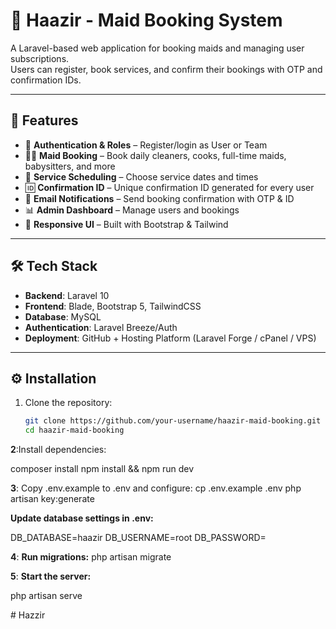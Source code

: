 # 🧹 Haazir - Maid Booking System

A Laravel-based web application for booking maids and managing user subscriptions.  
Users can register, book services, and confirm their bookings with OTP and confirmation IDs.  

---

## 🚀 Features

- 🔐 **Authentication & Roles** – Register/login as User or Team  
- 👩‍🍳 **Maid Booking** – Book daily cleaners, cooks, full-time maids, babysitters, and more  
- 📅 **Service Scheduling** – Choose service dates and times  
- 🆔 **Confirmation ID** – Unique confirmation ID generated for every user  
- 📩 **Email Notifications** – Send booking confirmation with OTP & ID  
- 📊 **Admin Dashboard** – Manage users and bookings  
- 🎨 **Responsive UI** – Built with Bootstrap & Tailwind  

---

## 🛠️ Tech Stack

- **Backend**: Laravel 10  
- **Frontend**: Blade, Bootstrap 5, TailwindCSS  
- **Database**: MySQL  
- **Authentication**: Laravel Breeze/Auth  
- **Deployment**: GitHub + Hosting Platform (Laravel Forge / cPanel / VPS)  

---

## ⚙️ Installation

1. Clone the repository:
   ```bash
   git clone https://github.com/your-username/haazir-maid-booking.git
   cd haazir-maid-booking


**2**:Install dependencies:

composer install
npm install && npm run dev

**3**: Copy .env.example to .env and configure:
cp .env.example .env
php artisan key:generate


**Update database settings in .env:**

DB_DATABASE=haazir
DB_USERNAME=root
DB_PASSWORD=

**4**: **Run migrations:**
php artisan migrate

**5**: **Start the server:**

php artisan serve

#   H a z z i r  
 